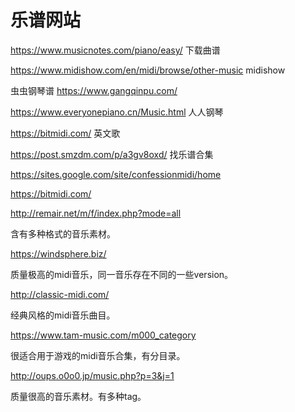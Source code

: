 # 乐谱网站

https://www.musicnotes.com/piano/easy/ 下载曲谱



https://www.midishow.com/en/midi/browse/other-music midishow

虫虫钢琴谱 https://www.gangqinpu.com/


https://www.everyonepiano.cn/Music.html 人人钢琴



https://bitmidi.com/ 英文歌

https://post.smzdm.com/p/a3gv8oxd/ 找乐谱合集

https://sites.google.com/site/confessionmidi/home 

https://bitmidi.com/

http://remair.net/m/f/index.php?mode=all

含有多种格式的音乐素材。

https://windsphere.biz/

质量极高的midi音乐，同一音乐存在不同的一些version。

http://classic-midi.com/

经典风格的midi音乐曲目。

https://www.tam-music.com/m000_category

很适合用于游戏的midi音乐合集，有分目录。

http://oups.o0o0.jp/music.php?p=3&j=1

质量很高的音乐素材。有多种tag。














